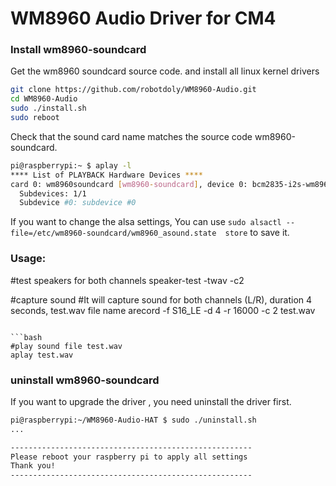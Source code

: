 # WM8960 Audio Driver for CM4

### Install wm8960-soundcard
Get the wm8960 soundcard source code. and install all linux kernel drivers

```bash
git clone https://github.com/robotdoly/WM8960-Audio.git
cd WM8960-Audio
sudo ./install.sh 
sudo reboot
```

Check that the sound card name matches the source code wm8960-soundcard.

```bash
pi@raspberrypi:~ $ aplay -l
**** List of PLAYBACK Hardware Devices ****
card 0: wm8960soundcard [wm8960-soundcard], device 0: bcm2835-i2s-wm8960-hifi wm8960-hifi-0 [bcm2835-i2s-wm8960-hifi wm8960-hifi-0]
  Subdevices: 1/1
  Subdevice #0: subdevice #0

```
If you want to change the alsa settings, You can use `sudo alsactl --file=/etc/wm8960-soundcard/wm8960_asound.state  store` to save it.

### Usage:

#test speakers for both channels
speaker-test -twav -c2 

#capture sound 
#It will capture sound for both channels (L/R), duration 4 seconds, test.wav file name
arecord -f S16_LE -d 4 -r 16000 -c 2 test.wav
```

```bash
#play sound file test.wav
aplay test.wav
```

### uninstall wm8960-soundcard
If you want to upgrade the driver , you need uninstall the driver first.

```bash
pi@raspberrypi:~/WM8960-Audio-HAT $ sudo ./uninstall.sh 
...

------------------------------------------------------
Please reboot your raspberry pi to apply all settings
Thank you!
------------------------------------------------------
```

